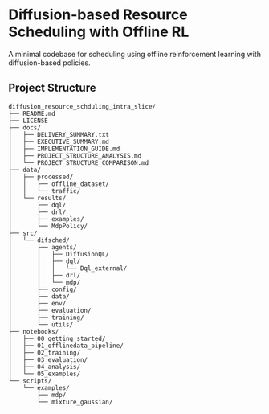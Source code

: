 # Diffusion-based Resource Scheduling with Offline RL

A minimal codebase for scheduling using offline reinforcement learning with diffusion-based policies.

## Project Structure

```
diffusion_resource_schduling_intra_slice/
├── README.md
├── LICENSE
├── docs/
│   ├── DELIVERY_SUMMARY.txt
│   ├── EXECUTIVE_SUMMARY.md
│   ├── IMPLEMENTATION_GUIDE.md
│   ├── PROJECT_STRUCTURE_ANALYSIS.md
│   └── PROJECT_STRUCTURE_COMPARISON.md
├── data/
│   ├── processed/
│   │   ├── offline_dataset/
│   │   └── traffic/
│   └── results/
│       ├── dql/
│       ├── drl/
│       ├── examples/
│       └── MdpPolicy/
├── src/
│   └── difsched/
│       ├── agents/
│       │   ├── DiffusionQL/
│       │   ├── dql/
│       │   │   └── Dql_external/
│       │   ├── drl/
│       │   └── mdp/
│       ├── config/
│       ├── data/
│       ├── env/
│       ├── evaluation/
│       ├── training/
│       └── utils/
├── notebooks/
│   ├── 00_getting_started/
│   ├── 01_offlinedata_pipeline/
│   ├── 02_training/
│   ├── 03_evaluation/
│   ├── 04_analysis/
│   └── 05_examples/
└── scripts/
    └── examples/
        ├── mdp/
        └── mixture_gaussian/
```
